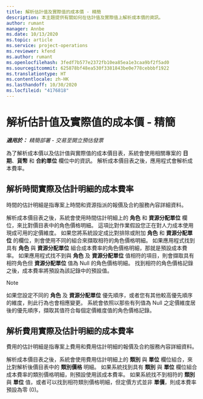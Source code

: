 ```yaml
---
title: 解析估計值及實際值的成本價 - 精簡
description: 本主題提供有關如何在估計值及實際值上解析成本價的資訊。
author: rumant
manager: Annbe
ms.date: 10/13/2020
ms.topic: article
ms.service: project-operations
ms.reviewer: kfend
ms.author: rumant
ms.openlocfilehash: 3fedf7b577e2372fb10ea85ea1e3caa9bf2f5ad0
ms.sourcegitcommit: 625878bf48ea530f3381843be0e778cebbbf1922
ms.translationtype: HT
ms.contentlocale: zh-HK
ms.lasthandoff: 10/30/2020
ms.locfileid: "4176818"
---
```

# <a name="resolve-cost-prices-on-estimates-and-actuals---lite"></a>解析估計值及實際值的成本價 - 精簡

_**適用於：** 精簡部署 - 交易至開立預估發票_

為了解析成本價以及估計值與實際值的成本價目表，系統會使用相關專案的 **日期**、**貨幣** 和 **合約單位** 欄位中的資訊。 解析成本價目表之後，應用程式會解析成本費率。

## <a name="resolving-cost-rates-on-actual-and-estimate-lines-for-time"></a>解析時間實際及估計明細的成本費率

時間的估計明細是指專案上時間和資源指派的報價及合約服務內容詳細資料。

解析成本價目表之後，系統會使用時間估計明細上的 **角色** 和 **資源分配單位** 欄位，來比對價目表中的角色價格明細。 這項比對作業假設您正在對人力成本使用現成可用的定價維度。 如果您將系統設定成比對排除或附加 **角色** 和 **資源分配單位** 的欄位，則會使用不同的組合來擷取相符的角色價格明細。 如果應用程式找到具有 **角色** 與 **資源分配單位** 組合成本費率的角色價格明細，那就是預設成本費率。 如果應用程式找不到與 **角色** 及 **資源分配單位** 值相符的項目，則會擷取具有相符角色但 **資源分配單位** 值為 Null 的角色價格明細。 找到相符的角色價格記錄之後，成本費率將預設為該記錄中的預設值。 

> [!NOTE]
> 如果您設定不同的 **角色** 及 **資源分配單位** 優先順序，或者您有其他較高優先順序的維度，則此行為也會相應變更。 系統會依照以那些有列值為 Null 之定價維度居後的優先順序，擷取其值符合每個定價維度值的角色價格記錄。

## <a name="resolving-cost-rates-on-actual-and-estimate-lines-for-expense"></a>解析費用實際及估計明細的成本費率

費用的估計明細是指專案上費用和費用估計明細的報價及合約服務內容詳細資料。

解析成本價目表之後，系統會使用費用估計明細上的 **類別** 與 **單位** 欄位組合，來比對解析後價目表中的 **類別價格** 明細。 如果系統找到具有 **類別** 與 **單位** 欄位組合成本費率的類別價格明細，則預設使用該成本費率。 如果系統找不到相符的 **類別** 與 **單位** 值，或者可以找到相符類別價格明細，但定價方式並非 **單價**，則成本費率預設為零 (0)。
